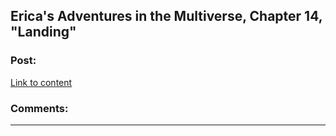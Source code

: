 ## Erica's Adventures in the Multiverse, Chapter 14, "Landing"

### Post:

[Link to content](http://www.glennthomasdavis.com/books/14-landing/)

### Comments:

---

